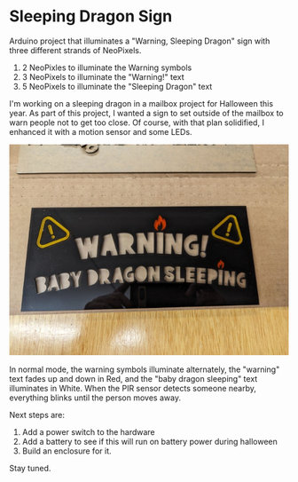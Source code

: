 # Sleeping Dragon Sign 

Arduino project that illuminates a "Warning, Sleeping Dragon" sign with three different strands of NeoPixels. 

1. 2 NeoPixles to illuminate the Warning symbols
2. 3 NeoPixels to illuminate the "Warning!" text
3. 5 NeoPixels to illuminate the "Sleeping Dragon" text

I'm working on a sleeping dragon in a mailbox project for Halloween this year. As part of this project, I wanted a sign to set outside of the mailbox to warn people not to get too close. Of course, with that plan solidified, I enhanced it with a motion sensor and some LEDs. 

![Sleeping Dragon Sign](images/image-01.jpg)

In normal mode, the warning symbols illuminate alternately, the "warning" text fades up and down in Red, and the "baby dragon sleeping" text illuminates in White.  When the PIR sensor detects someone nearby, everything blinks until the person moves away. 

Next steps are:

1. Add a power switch to the hardware
2. Add a battery to see if this will run on battery power during halloween
3. Build an enclosure for it.

Stay tuned.
